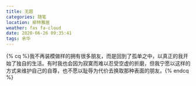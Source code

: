 ```yaml
---
title: 无题
categories: 随笔
location: 柳林雅居
weather: fas fa-cloud
date: 2020-06-26 09:35:41
tags: 余华
---
```

{% cq %}我不再装模做样的拥有很多朋友，而是回到了孤单之中，以真正的我开始了独自的生活。有时我也会因为寂寞而难以忍受空虚的折磨，但我宁愿以这样的方式来维护自己的自尊，也不愿以耻辱为代价去换取那种表面的朋友。{% endcq %}